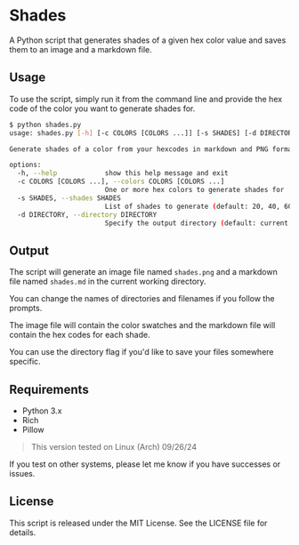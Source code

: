 # Shades

A Python script that generates shades of a given hex color value and saves them to an image and a markdown file.

## Usage

To use the script, simply run it from the command line and provide the hex code of the color you want to generate shades for.

```bash
$ python shades.py
usage: shades.py [-h] [-c COLORS [COLORS ...]] [-s SHADES] [-d DIRECTORY]

Generate shades of a color from your hexcodes in markdown and PNG format.

options:
  -h, --help            show this help message and exit
  -c COLORS [COLORS ...], --colors COLORS [COLORS ...]
                        One or more hex colors to generate shades for
  -s SHADES, --shades SHADES
                        List of shades to generate (default: 20, 40, 60, 80, 100)
  -d DIRECTORY, --directory DIRECTORY
                        Specify the output directory (default: current working directory)
```

## Output

The script will generate an image file named `shades.png` and a markdown file named `shades.md` in the current working directory.

You can change the names of directories and filenames if you follow the prompts.

The image file will contain the color swatches and the markdown file will contain the hex codes for each shade.

You can use the directory flag if you'd like to save your files somewhere specific.

## Requirements

* Python 3.x
* Rich
* Pillow
  
>This version tested on Linux (Arch) 09/26/24

If you test on other systems, please let me know if you have successes or issues.

## License

This script is released under the MIT License. See the LICENSE file for details.
